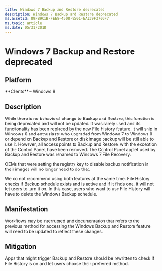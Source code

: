 ```yaml
---
title: Windows 7 Backup and Restore deprecated
description: Windows 7 Backup and Restore deprecated
ms.assetid: 89FB9C1B-FEE8-4508-9501-EA139F3706F7
ms.topic: article
ms.date: 05/31/2018
---
```


# Windows 7 Backup and Restore deprecated

## Platform

<dl> **Clients** – Windows 8  
</dl>

## Description

While there is no behavioral change to Backup and Restore, this function is being deprecated and will not be updated. It was rarely used and its functionality has been replaced by the new File History feature. It will ship in Windows 8 and enthusiasts who upgraded from Windows 7 to Windows 8 or depend on Backup and Restore or disk image backup will be still able to use it. However, all access points to Backup and Restore, with the exception of the Control Panel, have been removed. The Control Panel applet used by Backup and Restore was renamed to Windows 7 File Recovery.

OEMs that were setting the registry key to disable backup notification in their images will no longer need to do that.

We do not recommend using both features at the same time. File History checks if Backup schedule exists and is active and if it finds one, it will not let users to turn it on. In this case, users who want to use File History will have to delete the Windows Backup schedule.

## Manifestation

Workflows may be interrupted and documentation that refers to the previous method for accessing the Windows Backup and Restore feature will need to be updated to reflect these changes.

## Mitigation

Apps that might trigger Backup and Restore should be rewritten to check if File History is on and let users choose their preferred method.

 

 




